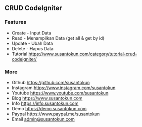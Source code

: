 ## CRUD CodeIgniter

### Features
- Create - Input Data
- Read - Menampilkan Data (get all & get by id)
- Update - Ubah Data
- Delete - Hapus Data
- Tutorial https://www.susantokun.com/category/tutorial-crud-codeigniter/

### More
- Github https://github.com/susantokun
- Instagram https://www.instagram.com/susantokun
- Youtube https://www.youtube.com/susantokun
- Blog https://www.susantokun.com
- Info https://info.susantokun.com
- Demo https://demo.susantokun.com
- Paypal https://www.paypal.me/susantokun
- Email admin@susantokun.com